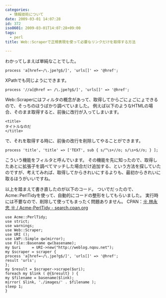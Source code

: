 ```yaml
---
categories:
  - 情報技術について
date: 2009-03-01 14:07:28
id: 372
iso8601: 2009-03-01T14:07:28+09:00
tags:
  - perl
title: Web::Scraperで正規表現を使って必要なリンクだけを取得する方法

---
```


わかってしまえば単純なことでした。
<pre><code>process 'a[href=~/\.jpe?g&#36;/]', 'urls[]' =&#62; '@href';</code></pre>
XPathでも同じようにできます。
<pre><code>process '//a[@href =~ /\.jpe?g&#36;/]', 'urls[]' =&#62; '@href';</code></pre>
Web::Scraperにはフィルタの概念があって、取得してからごにょごにょできるので、そっちのほうばかり調べていました。
例えば以下のようなHTMLの場合、そのまま取得すると、前後に改行が入ってしまいます。
<pre><code>&#60;title&#62;
タイトルなのだ
&#60;/title&#62;</code></pre>
で、それを取得する時に、前後の改行を削除してやることができます。
<pre><code>process 'title', 'title' =&#62; ['TEXT', sub { s/^\s+//o; s/\s+&#36;//o; } ];</code></pre>
こういう機能をフィルタと呼んでいます。
その機能を先に知ったので、取得したあとに拡張子を調べてマッチした場合だけ追加する、という方法を探していたのですが、考えてみれば、取得してからきれいにするよりも、最初からきれいに取るほうがいいですね。


以上を踏まえて書き直したのが以下のコード。
ついでだったので、Acme::PerlTidyを使って、自動的にコードの整形をしてもらいました。
実行時には不要なので、削除して使ってもまったく問題ありません。
CPAN：<a href="http://search.cpan.org/dist/Acme-PerlTidy/" target="_blank">☼ 林永忠 ☼ / Acme-PerlTidy - search.cpan.org</a>
<pre><code>use Acme::PerlTidy;
use strict;
use warnings;
use Web::Scraper;
use URI ();
use LWP::Simple qw(mirror);
use File::Basename qw(basename);
my &#36;uri     = URI-&#62;new(&#34;http://weblog.nqou.net&#34;);
my &#36;scraper = scraper {
process 'a[href=~/\.jpe?g&#36;/]', 'urls[]' =&#62; '@href';
result 'urls';
};
my &#36;result = &#36;scraper-&#62;scrape(&#36;uri);
foreach my &#36;link ( @{&#36;result} ) {
my &#36;filename = basename(&#36;link);
mirror( &#36;link, './images/' . &#36;filename );
sleep 1;
}
</code></pre>
    	